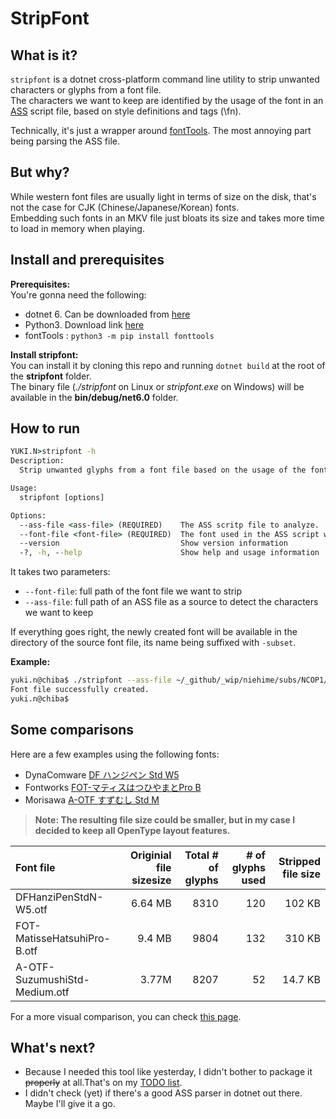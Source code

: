 # StripFont

## What is it?
`stripfont` is a dotnet cross-platform command line utility to strip unwanted characters or glyphs from a font file.  
The characters we want to keep are identified by the usage of the font in an [ASS](http://www.tcax.org/docs/ass-specs.htm) script file, based on style definitions and tags (\fn).

Technically, it's just a wrapper around [fontTools](https://fonttools.readthedocs.io/en/latest/). The most annoying part being parsing the ASS file.

## But why?
While western font files are usually light in terms of size on the disk, that's not the case for CJK (Chinese/Japanese/Korean) fonts.  
Embedding such fonts in an MKV file just bloats its size and takes more time to load in memory when playing. 

## Install and prerequisites
**Prerequisites:**  
You're gonna need the following:
- dotnet 6. Can be downloaded from [here](https://dotnet.microsoft.com/en-us/download)
- Python3. Download link [here](https://www.python.org/downloads/)
- fontTools : `python3 -m pip install fonttools`


**Install stripfont:**  
You can install it by cloning this repo and running `dotnet build` at the root of the **stripfont** folder.  
The binary file (*./stripfont* on Linux or *stripfont.exe* on Windows) will be available in the **bin/debug/net6.0** folder.


## How to run
```cmd
YUKI.N>stripfont -h
Description:
  Strip unwanted glyphs from a font file based on the usage of the font in a ASS subtitle file.

Usage:
  stripfont [options]

Options:
  --ass-file <ass-file> (REQUIRED)    The ASS scritp file to analyze.
  --font-file <font-file> (REQUIRED)  The font used in the ASS script we want to strip.
  --version                           Show version information
  -?, -h, --help                      Show help and usage information
```

It takes two parameters:
- `--font-file`: full path of the font file we want to strip 
- `--ass-file`: full path of an ASS file as a source to detect the characters we want to keep

If everything goes right, the newly created font will be available in the directory of the source font file, its name being suffixed with `-subset`.

**Example:**
```bash
yuki.n@chiba$ ./stripfont --ass-file ~/_github/_wip/niehime/subs/NCOP1/NCOP1.ass --font-file ~/_github/_wip/niehime/fonts/DFHanziPenStdN-W5.otf 
Font file successfully created.
yuki.n@chiba$
```

## Some comparisons
Here are a few examples using the following fonts:
- DynaComware [DF ハンジペン Std W5](https://www.dynacw.co.jp/product/product_download_detail.aspx?fid=45)
- Fontworks [FOT-マティスはつひやまとPro B](https://fontworks.co.jp/fontsearch/matissehatsuhipro-b/)
- Morisawa [A-OTF すずむし Std M](https://www.morisawa.co.jp/fonts/specimen/1212)

> **Note: The resulting file size could be smaller, but in my case I decided to keep all OpenType layout features.**

|Font file|Originial file sizesize|Total # of glyphs|# of glyphs used|Stripped file size|
|:---|---:|---:|---:|---:|
|DFHanziPenStdN-W5.otf|6.64 MB|8310|120|102 KB|
|FOT-MatisseHatsuhiPro-B.otf|9.4 MB|9804|132|310 KB|
|A-OTF-SuzumushiStd-Medium.otf|3.77M|8207|52|14.7 KB|

For a more visual comparison, you can check [this page](sample/previews.md).

## What's next?
- Because I needed this tool like yesterday, I didn't bother to package it ~~properly~~ at all.That's on my [TODO list](https://github.com/nipponsei/stripfont/issues/2).
- I didn't check (yet) if there's a good ASS parser in dotnet out there. Maybe I'll give it a go.